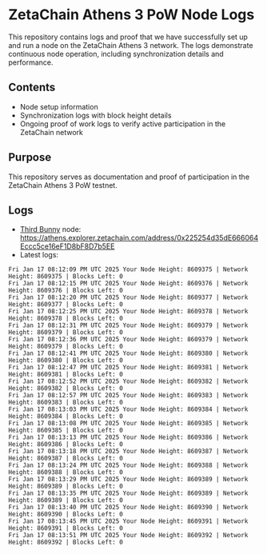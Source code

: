 # ZetaChain Athens 3 PoW Node Logs
This repository contains logs and proof that we have successfully set up and run a node on the ZetaChain Athens 3 network. The logs demonstrate continuous node operation, including synchronization details and performance.

## Contents
- Node setup information
- Synchronization logs with block height details
- Ongoing proof of work logs to verify active participation in the ZetaChain network

## Purpose
This repository serves as documentation and proof of participation in the ZetaChain Athens 3 PoW testnet.

## Logs

- [Third Bunny](https://thirdbunny.xyz/) node: https://athens.explorer.zetachain.com/address/0x225254d35dE666064Eccc5ce16eF1D8bF8D7b5EE
- Latest logs:
```
Fri Jan 17 08:12:09 PM UTC 2025 Your Node Height: 8609375 | Network Height: 8609375 | Blocks Left: 0
Fri Jan 17 08:12:15 PM UTC 2025 Your Node Height: 8609376 | Network Height: 8609376 | Blocks Left: 0
Fri Jan 17 08:12:20 PM UTC 2025 Your Node Height: 8609377 | Network Height: 8609377 | Blocks Left: 0
Fri Jan 17 08:12:25 PM UTC 2025 Your Node Height: 8609378 | Network Height: 8609378 | Blocks Left: 0
Fri Jan 17 08:12:31 PM UTC 2025 Your Node Height: 8609379 | Network Height: 8609379 | Blocks Left: 0
Fri Jan 17 08:12:36 PM UTC 2025 Your Node Height: 8609379 | Network Height: 8609379 | Blocks Left: 0
Fri Jan 17 08:12:41 PM UTC 2025 Your Node Height: 8609380 | Network Height: 8609380 | Blocks Left: 0
Fri Jan 17 08:12:47 PM UTC 2025 Your Node Height: 8609381 | Network Height: 8609381 | Blocks Left: 0
Fri Jan 17 08:12:52 PM UTC 2025 Your Node Height: 8609382 | Network Height: 8609382 | Blocks Left: 0
Fri Jan 17 08:12:57 PM UTC 2025 Your Node Height: 8609383 | Network Height: 8609383 | Blocks Left: 0
Fri Jan 17 08:13:03 PM UTC 2025 Your Node Height: 8609384 | Network Height: 8609384 | Blocks Left: 0
Fri Jan 17 08:13:08 PM UTC 2025 Your Node Height: 8609385 | Network Height: 8609385 | Blocks Left: 0
Fri Jan 17 08:13:13 PM UTC 2025 Your Node Height: 8609386 | Network Height: 8609386 | Blocks Left: 0
Fri Jan 17 08:13:18 PM UTC 2025 Your Node Height: 8609387 | Network Height: 8609387 | Blocks Left: 0
Fri Jan 17 08:13:24 PM UTC 2025 Your Node Height: 8609388 | Network Height: 8609388 | Blocks Left: 0
Fri Jan 17 08:13:29 PM UTC 2025 Your Node Height: 8609389 | Network Height: 8609389 | Blocks Left: 0
Fri Jan 17 08:13:35 PM UTC 2025 Your Node Height: 8609389 | Network Height: 8609389 | Blocks Left: 0
Fri Jan 17 08:13:40 PM UTC 2025 Your Node Height: 8609390 | Network Height: 8609390 | Blocks Left: 0
Fri Jan 17 08:13:45 PM UTC 2025 Your Node Height: 8609391 | Network Height: 8609391 | Blocks Left: 0
Fri Jan 17 08:13:51 PM UTC 2025 Your Node Height: 8609392 | Network Height: 8609392 | Blocks Left: 0
```
